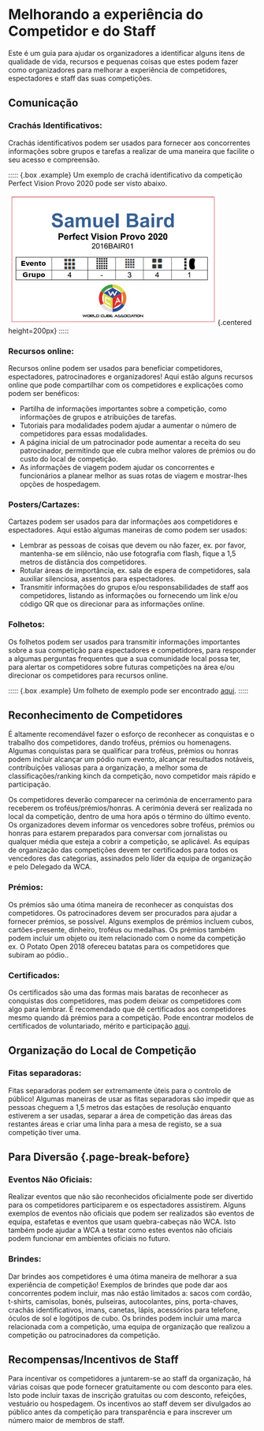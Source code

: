 # Melhorando a experiência do Competidor e do Staff

Este é um guia para ajudar os organizadores a identificar alguns itens de qualidade de vida, recursos e pequenas coisas que estes podem fazer como organizadores para melhorar a experiência de competidores, espectadores e staff das suas competições.

## Comunicação

### Crachás Identificativos:

Crachás identificativos podem ser usados ​​para fornecer aos concorrentes informações sobre grupos e tarefas a realizar de uma maneira que facilite o seu acesso e compreensão.

::::: {.box .example}
Um exemplo de crachá identificativo da competição Perfect Vision Provo 2020 pode ser visto abaixo.

![](images/lanyard.png){.centered height=200px}
:::::

### Recursos online:

Recursos online podem ser usados ​​para beneficiar competidores, espectadores, patrocinadores e organizadores! Aqui estão alguns recursos online que pode compartilhar com os competidores e explicações como podem ser benéficos:

- Partilha de informações importantes sobre a competição, como informações de grupos e atribuições de tarefas.
- Tutoriais para modalidades podem ajudar a aumentar o número de competidores para essas modalidades.
- A página inicial de um patrocinador pode aumentar a receita do seu patrocinador, permitindo que ele cubra melhor valores de prémios ou do custo do local de competição.
- As informações de viagem podem ajudar os concorrentes e funcionários a planear melhor as suas rotas de viagem e mostrar-lhes opções de hospedagem.

### Posters/Cartazes:

Cartazes podem ser usados ​​para dar informações aos competidores e espectadores. Aqui estão algumas maneiras de como podem ser usados:

- Lembrar as pessoas de coisas que devem ou não fazer, ex. por favor, mantenha-se em silêncio, não use fotografia com flash, fique a 1,5 metros de distância dos competidores.
- Rotular áreas de importância, ex. sala de espera de competidores, sala auxiliar silenciosa, assentos para espectadores.
- Transmitir informações do grupos e/ou responsabilidades de staff aos competidores, listando as informações ou fornecendo um link e/ou código QR que os direcionar para as informações online.

### Folhetos:

Os folhetos podem ser usados ​​para transmitir informações importantes sobre a sua competição para espectadores e competidores, para responder a algumas perguntas frequentes que a sua comunidade local possa ter, para alertar os competidores sobre futuras competições na área e/ou direcionar os competidores para recursos online.

::::: {.box .example}
Um folheto de exemplo pode ser encontrado [aqui](https://docs.google.com/document/d/1cjlvbTQ-e8_TzviEfQ_OUggNtEh-1R7GhKWMU-7IW28/edit?usp=sharing).
:::::

## Reconhecimento de Competidores

É altamente recomendável fazer o esforço de reconhecer as conquistas e o trabalho dos competidores, dando troféus, prémios ou homenagens. Algumas conquistas para se qualificar para troféus, prémios ou honras podem incluir alcançar um pódio num evento, alcançar resultados notáveis, contribuições valiosas para a organização, a melhor soma de classificações/ranking kinch da competição, novo competidor mais rápido e participação.

Os competidores deverão comparecer na cerimónia de encerramento para receberem os troféus/prémios/honras. A cerimónia deverá ser realizada no local da competição, dentro de uma hora após o término do último evento. Os organizadores devem informar os vencedores sobre troféus, prémios ou honras para estarem preparados para conversar com jornalistas ou qualquer média que esteja a cobrir a competição, se aplicável. As equipas de organização das competições devem ter certificados para todos os vencedores das categorias, assinados pelo líder da equipa de organização e pelo Delegado da WCA.

### Prémios:

Os prémios são uma ótima maneira de reconhecer as conquistas dos competidores. Os patrocinadores devem ser procurados para ajudar a fornecer prémios, se possível. Alguns exemplos de prémios incluem cubos, cartões-presente, dinheiro, troféus ou medalhas. Os prémios também podem incluir um objeto ou item relacionado com o nome da competição ex. O Potato Open 2018 ofereceu batatas para os competidores que subiram ao pódio..

### Certificados:

Os certificados são uma das formas mais baratas de reconhecer as conquistas dos competidores, mas podem deixar os competidores com algo para lembrar. É recomendado que dê certificados aos competidores mesmo quando dá prémios para a competição. Pode encontrar modelos de certificados de voluntariado, mérito e participação [aqui](https://drive.google.com/drive/folders/1jrMWgOgNscPDqoxzgnEQ1bnV9D4FDzLj).

## Organização do Local de Competição

### Fitas separadoras:

Fitas separadoras podem ser extremamente úteis para o controlo de público! Algumas maneiras de usar as fitas separadoras são impedir que as pessoas cheguem a 1,5 metros das estações de resolução enquanto estiverem a ser usadas, separar a área de competição das áreas das restantes áreas e criar uma linha para a mesa de registo, se a sua competição tiver uma.

## Para Diversão {.page-break-before}

### Eventos Não Oficiais:

Realizar eventos que não são reconhecidos oficialmente pode ser divertido para os competidores participarem e os espectadores assistirem. Alguns exemplos de eventos não oficiais que podem ser realizados são eventos de equipa, estafetas e eventos que usam quebra-cabeças não WCA. Isto também pode ajudar a WCA a testar como estes eventos não oficiais podem funcionar em ambientes oficiais no futuro.

### Brindes:

Dar brindes aos competidores é uma ótima maneira de melhorar a sua experiência de competição! Exemplos de brindes que pode dar aos concorrentes podem incluir, mas não estão limitados a: sacos com cordão, t-shirts, camisolas, bonés, pulseiras, autocolantes, pins, porta-chaves, crachás identificativos, imans, canetas, lápis, acessórios para telefone, óculos de sol e logótipos de cubo. Os brindes podem incluir uma marca relacionada com a competição, uma equipa de organização que realizou a competição ou patrocinadores da competição.

## Recompensas/Incentivos de Staff

Para incentivar os competidores a juntarem-se ao staff da organização, há várias coisas que pode fornecer gratuitamente ou com desconto para eles. Isto pode incluir taxas de inscrição gratuitas ou com desconto, refeições, vestuário ou hospedagem. Os incentivos ao staff devem ser divulgados ao público antes da competição para transparência e para inscrever um número maior de membros de staff.
